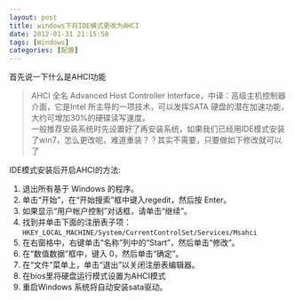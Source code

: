 ```yaml
---
layout: post
title: windows下将IDE模式更改为AHCI
date: 2012-01-31 21:15:58
tags: [Windows]
categories: [配置]
---
```

首先说一下什么是AHCI功能  
> AHCI 全名 Advanced Host Controller Interface，中译：高级主机控制器介面，它是Intel 所主导的一项技术，可以发挥SATA 硬盘的潜在加速功能，大约可增加30%的硬碟读写速度。  
> 一般推荐安装系统时先设置好了再安装系统，如果我们已经用IDE模式安装了win7，怎么更改呢，难道重装？？其实不需要，只要做如下修改就可以了

IDE模式安装后开启AHCI的方法:

1. 退出所有基于 Windows 的程序。
2. 单击“开始”，在“开始搜索”框中键入regedit，然后按 Enter。
3. 如果显示“用户帐户控制”对话框，请单击“继续”。
4. 找到并单击下面的注册表子项：`HKEY_LOCAL_MACHINE/System/CurrentControlSet/Services/Msahci `  
5. 在右窗格中，右键单击“名称”列中的“Start”，然后单击“修改”。
6. 在“数值数据”框中，键入 0，然后单击“确定”。
7. 在“文件”菜单上，单击“退出”以关闭注册表编辑器。
8. 在bios里将硬盘运行模式设置为AHCI模式
9. 重启Windows 系统将自动安装sata驱动。